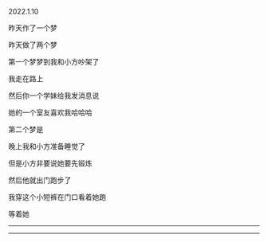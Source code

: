 2022.1.10

昨天作了一个梦

昨天做了两个梦

第一个梦梦到我和小方吵架了

我走在路上

然后你一个学妹给我发消息说

她的一个室友喜欢我哈哈哈

第二个梦是

晚上我和小方准备睡觉了

但是小方非要说她要先锻炼

然后他就出门跑步了

我穿这个小短裤在门口看着她跑

等着她

-------

------

